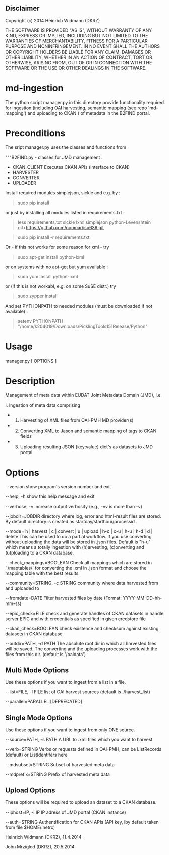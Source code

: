 Disclaimer
----------
Copyright (c) 2014 Heinrich Widmann (DKRZ)

THE SOFTWARE IS PROVIDED "AS IS", WITHOUT WARRANTY OF ANY KIND, EXPRESS OR
IMPLIED, INCLUDING BUT NOT LIMITED TO THE WARRANTIES OF MERCHANTABILITY,
FITNESS FOR A PARTICULAR PURPOSE AND NONINFRINGEMENT. IN NO EVENT SHALL THE
AUTHORS OR COPYRIGHT HOLDERS BE LIABLE FOR ANY CLAIM, DAMAGES OR OTHER
LIABILITY, WHETHER IN AN ACTION OF CONTRACT, TORT OR OTHERWISE, ARISING FROM,
OUT OF OR IN CONNECTION WITH THE SOFTWARE OR THE USE OR OTHER DEALINGS IN
THE SOFTWARE.

md-ingestion
============

The python script manager.py in this directory provide functionality required for
ingestion (including OAI harvesting, semantic mapping (see repo 'md-mapping') and uploading to CKAN ) of metadata in the B2FIND portal.

Preconditions
=============

The sript manager.py uses the classes and functions from

"""B2FIND.py - classes for JMD management :
  - CKAN_CLIENT  Executes CKAN APIs (interface to CKAN)
  - HARVESTER
  - CONVERTER
  - UPLOADER

Install required modules simplejson, sickle and e.g. by :
  > sudo pip install <module>

or just by installing all modules listed in requirements.txt :
  > less requirements.txt
  sickle
  lxml
  simplejson
  python-Levenshtein
  git+https://github.com/noumar/iso639.git

  > sudo pip install -r requirements.txt

Or - if this not works for some reason for xml - try
  > sudo apt-get install python-lxml

or on systems with no apt-get but yum available :
  > sudo yum install python-lxml

or (if this is not workabl, e.g. on some SuSE distr.) try
  > sudo zypper install <module>

And set PYTHONPATH to needed modules (must be downloaded if not available) :

   > setenv PYTHONPATH "/home/k204019/Downloads/PicklingTools151Release/Python"

Usage
=====
manager.py [ OPTIONS ]


Description
===========
Management of meta data within EUDAT Joint Metadata Domain (JMD), i.e.

I.  Ingestion of meta data comprising

- 1. Harvesting of XML files from OAI-PMH MD provider(s)
- 2. Converting XML to Jason and semantic mapping of tags to CKAN fields
- 3. Uploading resulting JSON {key:value} dict's as datasets to JMD portal


Options
=======

--version               show program's version number and exit

--help, -h              show this help message and exit

--verbose, -v           increase output verbosity (e.g., -vv is more than -v)

--jobdir=JOBDIR          directory where log, error and html-result files are
                        stored. By default directory is created as
                        startday/starthour/processid .

--mode= h | harvest | c | convert | u | upload | h-c | c-u | h-u | h-d | d | delete
                         This can be used to do a partial workflow. If you use
                        converting without uploading the data will be stored
                        in .json files. Default is "h-u" which means a totally
                        ingestion with (h)arvesting, (c)onverting and
                        (u)ploading to a CKAN database.

--check_mappings=BOOLEAN
                        Check all mappings which are stored in './maptables/'
                        for converting the .xml in .json format and choose the
                        mapping table with the best results.

--community=STRING, -c STRING
                        community where data harvested from and uploaded to

--fromdate=DATE         Filter harvested files by date (Format: YYYY-MM-DD-hh-
                        mm-ss).

--epic_check=FILE       check and generate handles of CKAN datasets in handle
                        server EPIC and with credentials as specified in given
                        credstore file

--ckan_check=BOOLEAN    check existence and checksum against existing datasets
                        in CKAN database

--outdir=PATH, -d PATH  The absolute root dir in which all harvested files
                        will be saved. The converting and the uploading
                        processes work with the files from this dir. (default
                        is '/oaidata')

Multi Mode Options
------------------
Use these options if you want to ingest from a list in a file.

--list=FILE, -l FILE    list of OAI harvest sources (default is
                        ./harvest_list)

--parallel=PARALLEL     [DEPRECATED]


Single Mode Options
-------------------

Use these options if you want to ingest from only ONE source.

--source=PATH, -s PATH  A URL to .xml files which you want to harvest

--verb=STRING           Verbs or requests defined in OAI-PMH, can be
                        ListRecords (default) or ListIdentifers here

--mdsubset=STRING       Subset of harvested meta data

--mdprefix=STRING       Prefix of harvested meta data


Upload Options
--------------

These options will be required to upload an dataset to a CKAN database.

--iphost=IP, -i IP      IP adress of JMD portal (CKAN instance)

--auth=STRING           Authentification for CKAN APIs (API key, iby default
                        taken from file $HOME/.netrc)


Heinrich Widmann (DKRZ), 11.4.2014

John Mrziglod (DKRZ),    20.5.2014
